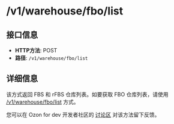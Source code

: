 # /v1/warehouse/fbo/list

## 接口信息

- **HTTP方法**: POST
- **路径**: `/v1/warehouse/fbo/list`

## 详细信息

该方式返回 FBS 和 rFBS 仓库列表。如要获取 FBO 仓库列表，请使用 [/v1/warehouse/fbo/list](https://docs.ozon.ru/api/seller/en/#operation/SupplyDraftAPI_DraftGetWarehouseFboList) 方式。

您可以在 Ozon for dev 开发者社区的 [讨论区](https://dev.ozon.ru/community/1669-Novye-metody-dlia-sozdaniia-i-obnovleniia-FBS-skladov) 对该方法留下反馈。
